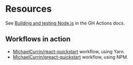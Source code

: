# Resources

See [Building and testing Node.js](https://docs.github.com/en/free-pro-team@latest/actions/guides/building-and-testing-nodejs) in the GH Actions docs.

## Workflows in action

- [MichaelCurrin/react-quickstart](https://github.com/MichaelCurrin/react-quickstart/blob/master/.github/workflows/main.yml) workflow, using Yarn.
- [MichaelCurrin/preact-quickstart](https://github.com/MichaelCurrin/preact-quickstart/blob/master/.github/workflows/main.yml) workflow, using NPM.

